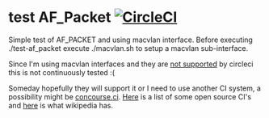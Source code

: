 test AF_Packet [![CircleCI](https://circleci.com/gh/winksaville/test-af_packet.svg?style=svg)](https://circleci.com/gh/winksaville/test-af_packet)
===

Simple test of AF_PACKET and using macvlan interface. Before executing ./test-af_packet execute
./macvlan.sh to setup a macvlan sub-interface.

Since I'm using macvlan interfaces and they are [not supported](https://discuss.circleci.com/t/how-to-create-tap-network-interfaces/4483) by circleci this is
not continuously tested :(

Someday hopefully they will support it or I need to use another CI system, a
possibility might be [concourse.ci](https://concourse.ci/). [Here](https://opensource.com/business/15/7/six-continuous-integration-tools) is a list of some
open source CI's and [here](https://en.wikipedia.org/wiki/Comparison_of_continuous_integration_software) is what wikipedia has.
